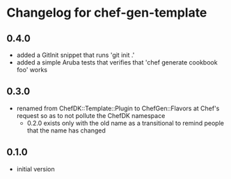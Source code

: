 # Changelog for chef-gen-template

## 0.4.0

* added a GitInit snippet that runs 'git init .'
* added a simple Aruba tests that verifies that 'chef generate cookbook foo' works

## 0.3.0

* renamed from ChefDK::Template::Plugin to ChefGen::Flavors at Chef's request so as to not pollute the ChefDK namespace
  * 0.2.0 exists only with the old name as a transitional to remind people that the name has changed

## 0.1.0

* initial version
